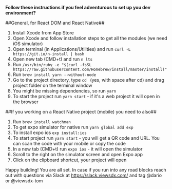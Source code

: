 
**Follow these instructions if you feel adventurous to set up you dev environment?**

##General, for React DOM and React Native##
1. Install Xcode from App Store
2. Open Xcode and follow installation steps to get all the modules (we need iOS simulator)
3. Open terminal (in Applications/Utilities) and run `curl -L https://git.io/n-install | bash`
4. Open new tab (CMD+t) and run `n lts`
5. Run `/usr/bin/ruby -e "$(curl -fsSL https://raw.githubusercontent.com/Homebrew/install/master/install)"`
6. Run `brew install yarn --without-node`
7. Go to the project directory, type `cd ` (yes, with space after cd) and drag project folder on the terminal window
8. You might be missing dependencies, so run `yarn`
9. To start the project run `yarn start` - if it's a web project it will open in the browser

##If you working on a React Native project (mobile) you need to also##
1. Run `brew install watchman`
2. To get expo simulator for native run `yarn global add exp`
3. To install expo ios `exp install:ios`
4. To start project run `yarn start` - you will get a QR code and URL. You can scan the code with your mobile or copy the code
5. In a new tab (CMD+t) run `expo ios` - it will open the simulator
6. Scroll to the right on the simulator screen and open Expo app
7. Click on the clipboard shortcut, your project will open

Happy building! You are all set.
In case if you run into any road blocks reach out with questions via Slack at https://slack.viewsdx.com/ and tag @dario or @viewsdx-tom
